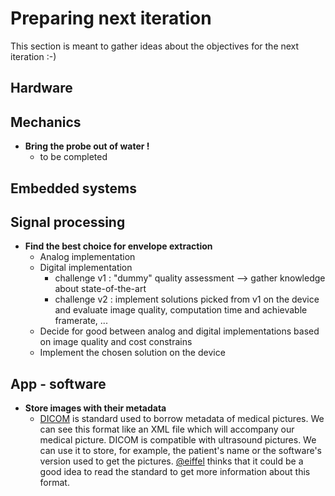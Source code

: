 # Preparing next iteration

This section is meant to gather ideas about the objectives for the next iteration :-\)

## Hardware

## Mechanics

* **Bring the probe out of water !**
  * to be completed

## Embedded systems

## Signal processing

* **Find the best choice for envelope extraction**
  * Analog implementation
  * Digital implementation
    * challenge v1 : "dummy" quality assessment --&gt; gather knowledge about state-of-the-art
    * challenge v2 : implement solutions picked from v1 on the device and evaluate image quality, computation time and achievable framerate, ...
  * Decide for good between analog and digital implementations based on image quality and cost constrains
  * Implement the chosen solution on the device

## App - software

* **Store images with their metadata**
	* [DICOM](https://en.wikipedia.org/wiki/DICOM) is standard used to borrow metadata of medical pictures. We can see this format like an XML file which will accompany our medical picture.
	DICOM is compatible with ultrasound pictures.
	We can use it to store, for example,  the patient's name or the software's version used to get the pictures.
	[\@eiffel](https://echopen.slack.com/team/eiffel) thinks that it could be a good idea to read the standard to get more information about this format.